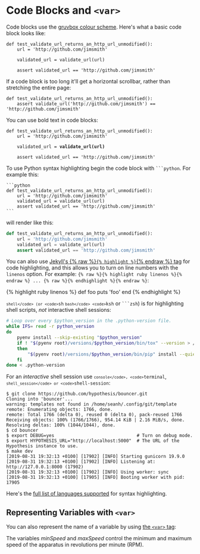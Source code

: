Code Blocks and `<var>`
=======================

Code blocks use the [gruvbox colour scheme](https://github.com/morhetz/gruvbox).
Here's what a basic code block looks like:

    def test_validate_url_returns_an_http_url_unmodified():
        url = 'http://github.com/jimsmith'

        validated_url = validate_url(url)

        assert validated_url == 'http://github.com/jimsmith'

If a code block is too long it'll get a horizontal scrollbar, rather than
stretching the entire page:

    def test_validate_url_returns_an_http_url_unmodified():
        assert validate_url('http://github.com/jimsmith') == 'http://github.com/jimsmith'

You can use bold text in code blocks:

<pre><code>def test_validate_url_returns_an_http_url_unmodified():
    url = 'http://github.com/jimsmith'

    validated_url = <strong>validate_url(url)</strong>

    assert validated_url == 'http://github.com/jimsmith'</code></pre>

To use Python syntax highlighting begin the code block with
<code>```python</code>.  For example this:

    ```python
    def test_validate_url_returns_an_http_url_unmodified():
        url = 'http://github.com/jimsmith'
        validated_url = validate_url(url)
        assert validated_url == 'http://github.com/jimsmith'
    ```

will render like this:

```python
def test_validate_url_returns_an_http_url_unmodified():
    url = 'http://github.com/jimsmith'
    validated_url = validate_url(url)
    assert validated_url == 'http://github.com/jimsmith'
```

You can also use [Jekyll's {% raw %}`{% highlight %}`{% endraw %} tag](https://jekyllrb.com/docs/liquid/tags/#code-snippet-highlighting)
for code highlighting, and this allows you to turn on line numbers with the
`linenos` option. For example: `{% raw %}{% highlight ruby linenos %}{% endraw %} ... {% raw %}{% endhighlight %}{% endraw %}`:

{% highlight ruby linenos %}
def foo
  puts 'foo'
end
{% endhighlight %}

<code>```shell</code> (or <code>```sh</code> <code>```bash</code>
<code>```ksh</code> or <code>```zsh</code>) is for highlighting shell scripts,
_not_ interactive shell sessions:

```sh
# Loop over every $python_version in the .python-version file.
while IFS= read -r python_version
do
    pyenv install --skip-existing "$python_version"
    if ! "$(pyenv root)/versions/$python_version/bin/tox" --version > /dev/null 2>&1
    then
        "$(pyenv root)/versions/$python_version/bin/pip" install --quiet --disable-pip-version-check tox > /dev/null
    fi
done < .python-version
```

For an _interactive_ shell session use <code>```console</code>,
<code>```terminal</code>, <code>```shell_session</code> or
<code>```shell-session</code>:

```terminal
$ git clone https://github.com/hypothesis/bouncer.git
Cloning into 'bouncer'...
warning: templates not found in /home/seanh/.config/git/template
remote: Enumerating objects: 1766, done.
remote: Total 1766 (delta 0), reused 0 (delta 0), pack-reused 1766
Receiving objects: 100% (1766/1766), 954.14 KiB | 2.16 MiB/s, done.
Resolving deltas: 100% (1044/1044), done.
$ cd bouncer
$ export DEBUG=yes                               # Turn on debug mode.
$ export HYPOTHESIS_URL="http://localhost:5000"  # The URL of the Hypothesis instance to use.
$ make dev
[2019-08-31 19:32:13 +0100] [17902] [INFO] Starting gunicorn 19.9.0
[2019-08-31 19:32:13 +0100] [17902] [INFO] Listening at: http://127.0.0.1:8000 (17902)
[2019-08-31 19:32:13 +0100] [17902] [INFO] Using worker: sync
[2019-08-31 19:32:13 +0100] [17905] [INFO] Booting worker with pid: 17905
```

Here's the [full list of languages supported](https://github.com/rouge-ruby/rouge/wiki/List-of-supported-languages-and-lexers)
for syntax highlighting.

Representing Variables with `<var>`
-----------------------------------

You can also represent the name of a variable by using [the `<var>` tag](https://developer.mozilla.org/en-US/docs/Web/HTML/Element/var):

The variables <var>minSpeed</var> and <var>maxSpeed</var> control the minimum
and maximum speed of the apparatus in revolutions per minute (RPM).

